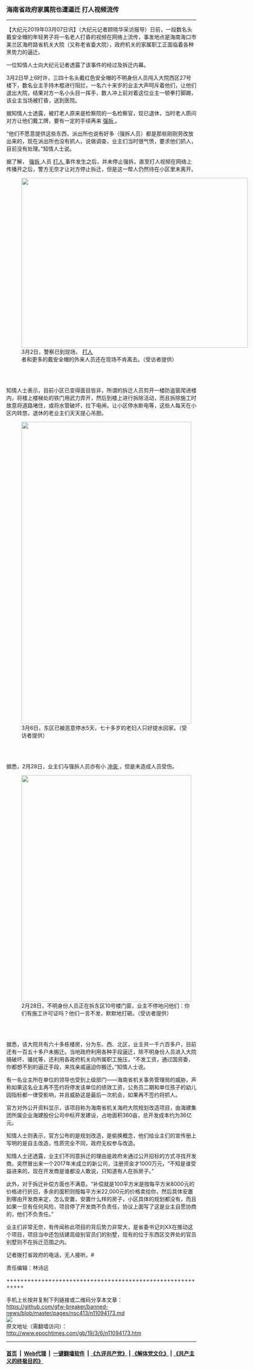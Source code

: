 ### 海南省政府家属院也遭逼迁 打人视频流传
------------------------

<p>
 【大纪元2019年03月07日讯】（大纪元记者顾晓华采访报导）日前，一段数名头戴安全帽的年轻男子将一名老人打昏的视频在网络上流传，事发地点是海南海口市美兰区海府路省机关大院（又称老省委大院），政府机关的家属职工正面临着各种黑势力的逼迁。
</p>
<p>
 一位知情人士向大纪元记者透露了该事件的经过及拆迁内幕。
</p>
<p>
 3月2日早上6时许，三四十名头戴红色安全帽的不明身份人员闯入大院西区27号楼下，数名业主手持木棍进行阻拦，一名六十来岁的业主大声呵斥着他们，让他们退出大院，结果对方一名小头目一挥手，数人冲上前对着这位业主一顿拳打脚踢，该业主当场被打昏，送到医院。
</p>
<p>
 据知情人士透露，被打老人原来是检察院的一名检察官，现已退休，当时老人质问对方让他们戴工牌，要有一定的手续再来
 <a href="http://www.epochtimes.com/gb/tag/%E5%BC%BA%E6%8B%86.html">
  强拆
 </a>
 。
</p>
<p>
 “他们不愿意提供这些东西，派出所也说有好多（强拆人员）都是那些刚刚劳改放出来的，现在派出所也没有抓人，说做调查，业主们当时很气愤，要求他们抓人，目前没有处理。”知情人士说。
</p>
<p>
 据了解，
 <a href="http://www.epochtimes.com/gb/tag/%E5%BC%BA%E6%8B%86.html">
  强拆
 </a>
 人员
 <a href="http://www.epochtimes.com/gb/tag/%E6%89%93%E4%BA%BA.html">
  打人
 </a>
 事件发生之后，并未停止强拆，直至打人视频在网络上传播开之后，警方无奈才让对方停止拆迁，但是这一帮人仍然待在小区里未离开。
</p>
<figure class="wp-caption aligncenter" id="attachment_11094196" style="width: 600px">
 <a href="http://i.epochtimes.com/assets/uploads/2019/03/4-1.jpg">
  <img alt="" class="wp-image-11094196 size-large" height="450" src="http://i.epochtimes.com/assets/uploads/2019/03/4-1-600x450.jpg" width="600"/>
 </a>
 <br/><figcaption class="wp-caption-text">
  3月2日，警察已到现场，
  <a href="http://www.epochtimes.com/gb/tag/%E6%89%93%E4%BA%BA.html">
   打人
  </a>
  者和更多的戴安全帽的外来人员还在现场不肯离去。（受访者提供）
 </figcaption><br/>
</figure><br/>
<p>
 知情人士表示，目前小区已变得面目皆非，所谓的拆迁人员剪开一楼防盗窗爬进楼内，将楼上楼梯处的铁门用武力弄开，然后到楼上进行拆除活动，而且拆除施工时故意将道路堵住，或将水管破坏，拉下电闸，让小区停水断电等，这些人每天在小区内转悠，退休的老业主们天天提心吊胆。
</p>
<figure class="wp-caption aligncenter" id="attachment_11094194" style="width: 450px">
 <a href="http://i.epochtimes.com/assets/uploads/2019/03/2-11.jpg">
  <img alt="" class="size-medium wp-image-11094194" height="800" src="http://i.epochtimes.com/assets/uploads/2019/03/2-11-450x800.jpg" width="450"/>
 </a>
 <br/><figcaption class="wp-caption-text">
  3月6日，东区已被恶意停水5天，七十多岁的老妇人只好提水回家。（受访者提供）
 </figcaption><br/>
</figure><br/>
<p>
 据悉，2月28日，业主们与强拆人员亦有小
 <a href="http://www.epochtimes.com/gb/tag/%E5%86%B2%E7%AA%81.html">
  冲突
 </a>
 ，但是未造成人员受伤。
</p>
<figure class="wp-caption aligncenter" id="attachment_11094195" style="width: 450px">
 <a href="http://i.epochtimes.com/assets/uploads/2019/03/3-8.jpg">
  <img alt="" class="size-medium wp-image-11094195" height="600" src="http://i.epochtimes.com/assets/uploads/2019/03/3-8-450x600.jpg" width="450"/>
 </a>
 <br/><figcaption class="wp-caption-text">
  2月28日，不明身份人员正在拆东区10号楼门窗，业主不停地问他们：你们有施工许可证吗？他们一言不发，默默地打砸。（受访者提供）
 </figcaption><br/>
</figure><br/>
<p>
 据悉，该大院共有六十多栋楼房，分为东、西、北区，业主共一千六百多户，目前还有一百五十多户未搬迁。当地政府利用各种手段逼迁，除不明身份人员进入大院搞破坏、骚扰等，还利用各政府机关向所属职工施压，“不发工资，通过国资委，你都想不到的逼迁手段，来找亲戚逼迫你搬迁。”知情人士说。
</p>
<p>
 有一名业主所在单位的领导也受到上级部门——海南省机关事务管理局的威胁，声称如果这名业主再不签约将停发该单位的绩效工资，公务员二期和单位孩子的幼儿园指标都一律受影响，并且威胁这是最后一次机会，如果再不签约将抓人。
</p>
<p>
 官方对外公开资料显示，该项目称为海南省机关海府大院规划改造项目，由海建集团所属企业海建股份公司中标开发建设，占地面积360亩，总开发成本约为36亿元。
</p>
<p>
 知情人士则表示，官方公布的是规划改造，是偷换概念，他们给业主们的宣传册上写明的是自主改造，性质完全不同，政府无权参与改造。
</p>
<p>
 知情人士还透露，业主们不同意拆迁的理由是政府未通过公开招标的方式寻找开发商，突然冒出来一个2017年末成立的新公司，注册资金才1000万元，“不知是谁受益进来的，现在开发商是谁都没人敢说，只知道有人在拆房子。”
</p>
<p>
 此外，对于拆迁补偿方面也不满意。“补偿就是100平方米是按每平方米8000元的价格进行折旧，多余的面积则按每平方米22,000元的价格卖给你，然后具体安置到哪由开发商来定，怎么安置，安置什么样的房子，小区具体的规划都没有，而且如果一旦有任何风险，项目停了开发商不负责任，协议上面写了这是业主自愿协商的，他们不负责任。”
</p>
<p>
 业主们非常无奈，有传闻称此项目的背后势力非常大，是省委书记刘XX在推动这个项目，项目当中还包括建高级别官员们的别墅，现有的位于东西区交界处的官员别墅则不在拆迁范围之内。
</p>
<p>
 记者拨打省政府的电话，无人接听。#
</p>
<link href="//www.youmaker.com/css/api2.css" media="all" rel="stylesheet" target="_blank" type="text/css"/>
<div class="video_fit_container">
</div>
<p>
 责任编辑：林诗远
</p>

+++++++++++++++++++++++++++++++++++++++++++++++++++++++++++<br/><br/>
手机上长按并复制下列链接或二维码分享本文章：<br/>
https://github.com/gfw-breaker/banned-news/blob/master/pages/nsc413/n11094173.md <br/>
<a href='https://github.com/gfw-breaker/banned-news/blob/master/pages/nsc413/n11094173.md'><img src='https://github.com/gfw-breaker/banned-news/blob/master/pages/nsc413/n11094173.md.png'/></a> <br/>
原文地址（需翻墙访问）：http://www.epochtimes.com/gb/19/3/6/n11094173.htm


------------------------
#### [首页](https://github.com/gfw-breaker/banned-news/blob/master/README.md) &nbsp;|&nbsp; [Web代理](https://github.com/labour-camp/helloworld) &nbsp;|&nbsp; [一键翻墙软件](https://github.com/gfw-breaker/nogfw/blob/master/README.md) &nbsp;| [《九评共产党》](https://github.com/gfw-breaker/9ping.md/blob/master/README.md#九评之一评共产党是什么) | [《解体党文化》](https://github.com/gfw-breaker/jtdwh.md/blob/master/README.md) | [《共产主义的终极目的》](https://github.com/gfw-breaker/gczydzjmd.md/blob/master/README.md)

